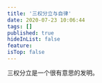 ```yaml
---
title: '三权分立与自律'
date: 2020-07-23 10:06:44
tags: []
published: true
hideInList: false
feature: 
isTop: false
---
```

三权分立是一个很有意思的发明。

